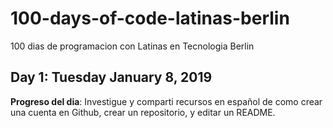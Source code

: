 # 100-days-of-code-latinas-berlin
100 dias de programacion con Latinas en Tecnologia Berlin

## Day 1: Tuesday January 8, 2019 
 
**Progreso del dia**: Investigue y comparti recursos en español de como crear una cuenta en Github, crear un repositorio, y editar un README.
